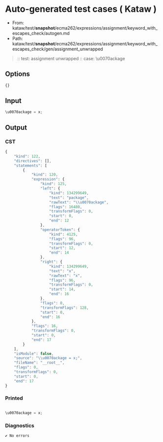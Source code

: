 # Auto-generated test cases ( Kataw )
- From: kataw/test/__snapshot__/ecma262/expressions/assignment/keyword_with_escapes_check/autogen.md
- Path: kataw/test/__snapshot__/ecma262/expressions/assignment/keyword_with_escapes_check/gen/assignment_unwrapped
> :: test: assignment unwrapped
> :: case: \u0070ackage
## Options

`````js
{}
`````
## Input

`````js
\u0070ackage = x;
`````
## Output

### CST

```javascript
{
    "kind": 122,
    "directives": [],
    "statements": [
        {
            "kind": 120,
            "expression": {
                "kind": 125,
                "left": {
                    "kind": 134299649,
                    "text": "package",
                    "rawText": "\\u0070ackage",
                    "flags": 16480,
                    "transformFlags": 0,
                    "start": 0,
                    "end": 12
                },
                "operatorToken": {
                    "kind": 4125,
                    "flags": 96,
                    "transformFlags": 0,
                    "start": 12,
                    "end": 14
                },
                "right": {
                    "kind": 134299649,
                    "text": "x",
                    "rawText": "x",
                    "flags": 96,
                    "transformFlags": 0,
                    "start": 14,
                    "end": 16
                },
                "flags": 0,
                "transformFlags": 128,
                "start": 0,
                "end": 16
            },
            "flags": 16,
            "transformFlags": 0,
            "start": 0,
            "end": 17
        }
    ],
    "isModule": false,
    "source": "\\u0070ackage = x;",
    "fileName": "__root__",
    "flags": 0,
    "transformFlags": 0,
    "start": 0,
    "end": 17
}
```

### Printed

```javascript

\u0070ackage = x;
```

### Diagnostics

```javascript
✔ No errors
```

